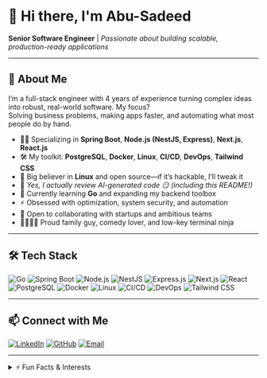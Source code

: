# 👋 Hi there, I'm Abu-Sadeed

**Senior Software Engineer** |
*Passionate about building scalable, production-ready applications*

---

## 🚀 About Me

I’m a full-stack engineer with 4 years of experience turning complex ideas into robust, real-world software. My focus?  
Solving business problems, making apps faster, and automating what most people do by hand.

- 👨‍💻 Specializing in **Spring Boot**, **Node.js (NestJS, Express)**, **Next.js**, **React.js**
- 🛠️ My toolkit: **PostgreSQL**, **Docker**, **Linux**, **CI/CD**, **DevOps**, **Tailwind CSS**
- 🐧 Big believer in **Linux** and open source—if it’s hackable, I’ll tweak it
- 🤖 *Yes, I actually review AI-generated code 😏 (including this README!)*
- 🌱 Currently learning **Go** and expanding my backend toolbox
- ⚡ Obsessed with optimization, system security, and automation
- 🤝 Open to collaborating with startups and ambitious teams
- 👨‍👩‍👧‍👦 Proud family guy, comedy lover, and low-key terminal ninja

---

## 🛠️ Tech Stack

![Go](https://img.shields.io/badge/Go-00ADD8?style=flat&logo=go&logoColor=white)
![Spring Boot](https://img.shields.io/badge/Spring_Boot-6DB33F?style=flat&logo=spring-boot&logoColor=white)
![Node.js](https://img.shields.io/badge/Node.js-339933?style=flat&logo=node.js&logoColor=white)
![NestJS](https://img.shields.io/badge/NestJS-E0234E?style=flat&logo=nestjs&logoColor=white)
![Express.js](https://img.shields.io/badge/Express-000000?style=flat&logo=express&logoColor=white)
![Next.js](https://img.shields.io/badge/Next.js-000000?style=flat&logo=next.js&logoColor=white)
![React](https://img.shields.io/badge/React-20232A?style=flat&logo=react&logoColor=61dafb)
![PostgreSQL](https://img.shields.io/badge/PostgreSQL-4169E1?style=flat&logo=postgresql&logoColor=white)
![Docker](https://img.shields.io/badge/Docker-2496ED?style=flat&logo=docker&logoColor=white)
![Linux](https://img.shields.io/badge/Linux-FCC624?style=flat&logo=linux&logoColor=black)
![CI/CD](https://img.shields.io/badge/CI%2FCD-292929?style=flat&logo=githubactions&logoColor=white)
![DevOps](https://img.shields.io/badge/DevOps-2088FF?style=flat&logo=azuredevops&logoColor=white)
![Tailwind CSS](https://img.shields.io/badge/Tailwind_CSS-38B2AC?style=flat&logo=tailwind-css&logoColor=white)

---

## 📫 Connect with Me

[![LinkedIn](https://img.shields.io/badge/LinkedIn-blue?style=flat&logo=linkedin&logoColor=white)](https://www.linkedin.com/in/abusadeed/)
[![GitHub](https://img.shields.io/badge/GitHub-181717?style=flat&logo=github&logoColor=white)](https://github.com/Abu-Sadeed)
[![Email](https://img.shields.io/badge/Email-sadeedabu99@gmail.com-red?style=flat&logo=gmail&logoColor=white)](mailto:sadeedabu99@gmail.com)

---

<details>
  <summary>⚡ Fun Facts & Interests</summary>
  <ul>
    <li>Currently deep-diving into Go (and making friends with goroutines)</li>
    <li>I love collaborating with startups and building from the ground up</li>
    <li>Comedy in any form is my jam—code reviews included!</li>
    <li>Secret talent: Explaining architecture with whiteboard cartoons</li>
    <li>If I could refactor life, meetings would be async</li>
  </ul>
</details>
